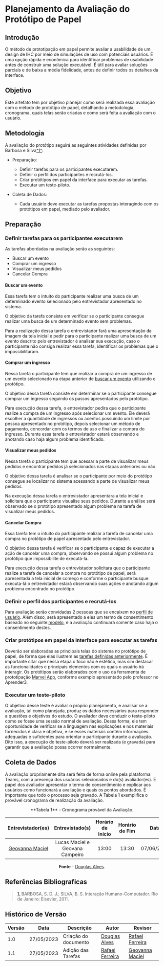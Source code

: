 # Planejamento da Avaliação do Protótipo de Papel

## Introdução

O método de prototipação em papel permite avaliar a usabilidade de um design de IHC por meio de simulações de uso com potenciais usuários. É uma opção rápida e econômica para identificar problemas de usabilidade antes de construir uma solução executável. É útil para avaliar soluções parciais e de baixa a média fidelidade, antes de definir todos os detalhes da interface.

## Objetivo 

Este artefato tem por objetivo planejar como será realizada essa avaliação com o método de protótipo de papel, detalhando a metodologia, cronograma, quais telas serão criadas e como será feita a avaliação com o usuário.

## Metodologia 

A avaliação do protótipo seguirá as seguintes atividades definidas por Barbosa e Silva<a id="anchor_1" href="#REF1">^1^</a>:

* Preparação:
    * Definir tarefas para os participantes executarem.
    * Definir o perfil dos participantes e recrutá-los.
    * Criar protótipos em papel da interface para executar as tarefas.
    * Executar um teste-piloto.

* Coleta de Dados:
    * Cada usuário deve executar as tarefas propostas interagindo com os
protótipos em papel, mediado pelo avaliador.


## Preparação 

### Definir tarefas para os participantes executarem

As tarefas abordadas na avaliação serão as seguintes:

* Buscar um evento
* Comprar um ingresso
* Visualizar meus pedidos
* Cancelar Compra

#### Buscar um evento

<a id="met1"></a>
Essa tarefa tem o intuito do participante realizar uma busca de um determinado evento selecionado pelo entrevistador apresentado no sistema.

O objetivo da tarefa consiste em verificar se o participante consegue realizar uma busca de um determinado evento sem problemas.

Para a realização dessa tarefa o entrevistador fará uma apresentação da imagem da tela inicial e pedir para o participante realizar uma busca de um evento descrito pelo entrevistador é analisar sua execução, caso o participante não consiga realizar essa tarefa, identificar os problemas que o impossibilitaram. 


#### Comprar um ingresso
Nessa tarefa o participante tem que realizar a compra de um ingresso de um evento selecionado na etapa anterior de [buscar um evento](#met1) utilizando o protótipo.

O objetivo dessa tarefa consiste em determinar se o participante consegue comprar um ingresso seguindo os passos apresentados pelo protótipo.

Para execução dessa tarefa, o entrevistador pedira que o participante realize a compra de um ingresso após selecionar um evento. Ele deverá escolher a quantidade de ingressos ou acentos possuindo um limite por pessoa apresentado no protótipo, depois selecionar um método de pagamento, concordar com os termos de uso e finalizar a compra do ingresso. Durante essa tarefa o entrevistador estará observando e anotando caso haja algum problema identificado.

#### Visualizar meus pedidos
Nessa tarefa o participante tem que acessar a parte de visualizar meus pedidos e encontrar pedidos já selecionados nas etapas anteriores ou não.

O objetivo dessa tarefa é analisar se o participante por meio do protótipo consegue se localizar no sistema acessando a parte de visualizar meus pedidos.

Na execução dessa tarefa o entrevistador apresentara a tela inicial e solicitara que o participante visualise seus pedidos. Durante a análise será observado se o protótipo apresentado algum problema na tarefa de visualizar meus pedidos.

#### Cancelar Compra
Essa tarefa tem o intuito do participante realizar a tarefa de cancelar uma compra no protótipo de papel apresentado pelo entrevistador.

O objetivo dessa tarefa é verificar se o participante e capaz de executar a ação de cancelar uma compra, observando se possui algum problema no protótipo que impossibilite de executá-la.

Para execução dessa tarefa o entrevistador solicitara que o participante realize a tarefa de cancelar a compra no protótipo de papel, será apresentada a tela inicial de começo e conforme o participante busque executa-lá o entrevistador estará observando suas ações e anotando algum problema encontrado no protótipo.

### Definir o perfil dos participantes e recrutá-los

Para avaliação serão convidadas 2 pessoas que se encaixem no [perfil de usuário](/analise-de-requisitos/perfil-usuario). Além disso, será apresentado a eles um termo de consentimento baseado no seguinte [modelo](/analise-de-requisitos/aspectos-eticos#termo-de-consentimento), e a avaliação continuará somente caso haja o consentimento destes.

### Criar protótipos em papel da interface para executar as tarefas

Deverão ser elaboradas as principais telas do sistema no protótipo de papel, de forma que elas ilustrem as [tarefas definidas anteriormente](#definir-tarefas-para-os-participantes-executarem). É importante citar que nessa etapa o foco não é estético, mas sim destacar as funcionalidades e principais elementos com os quais o usuário irá interagir. Os protótipos serão elaborados com o uso da ferramenta de prototipação [Marvel App](https://marvelapp.com), conforme exemplo apresentado pelo professor no Aprender3.

### Executar um teste-piloto

O objetivo desse teste é avaliar o próprio planejamento, e analisar se a avaliação, tal como planejada, produz os dados necessários para responder a questões e objetivos do estudo. O avaliador deve conduzir o teste-piloto como se fosse uma sessão normal de avaliação. Dessa forma, ele tem oportunidade de verificar se a linguagem nas explicações e nos materiais fornecidos é clara e objetiva, e se esses materiais contêm informações adequadas e suficientes para orientar o participante durante a avaliação. Dito isso, a execução do teste-piloto deverá ser realizada (e gravada) para garantir que a avaliação possa ocorrer normalmente.

## Coleta de Dados

A avaliação propriamente dita será feita de forma online pela plataforma Teams, com a presença dos usuários selecionados e do(s) avaliador(es). É papel dos avaliador apresentar o termo de consentimento e explicar aos usuários como funcionará a avaliação e quais os pontos abordados. É importante que todo o processo seja gravado. A Tabela 1 exemplifica o provável cronograma de realização da avaliação.

<center>
**Tabela 1** - Cronograma provável da Avaliação.

| Entrevistador(es) | Entrevistado(s) | Horário de Início | Horário de Fim |    Data    |    Local     |
| :----------------: | :-------------: | :---------------: | :------------: | :--------: | :----------: |
|  [Geovanna Maciel](https://github.com/manuziny)  |   Lucas Maciel e Geovana Campeiro   |       13:00       |   13:30     | 07/06/2023 | Plataforma Microsoft Teams |

</center>

<center>

**Fonte** - [Douglas Alves](https://github.com/dougAlvs).
</center>



## Referências Bibliograficas
> <a id="REF1" href="#anchor_1">1.</a> BARBOSA, S. D. J.; SILVA, B. S. Interação Humano-Computador. Rio de Janeiro: Elsevier, 2011.

## Histórico de Versão

| Versão | Data       | Descrição                                       | Autor            | Revisor                   |
| ------ | ---------- | ----------------------------------------------- | ---------------- | ------------------------- |
| 1.0    | 27/05/2023 | Criação do documento | [Douglas Alves](https://github.com/dougAlvs) | [Rafael Ferreira](https://github.com/rafaelclg0) |
| 1.1    | 27/05/2023 | Adição das Tarefas | [Rafael Ferreira](https://github.com/rafaelclg0) | [Geovanna Maciel](https://github.com/manuziny) |


